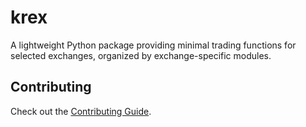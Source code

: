 # krex

A lightweight Python package providing minimal trading functions for selected exchanges, organized by exchange-specific modules.

## Contributing

Check out the [Contributing Guide](.github/CONTRIBUTING.md).